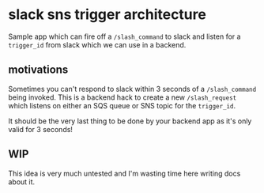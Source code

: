 # slack sns trigger architecture

Sample app which can fire off a `/slash_command` to slack and listen for a
`trigger_id` from slack which we can use in a backend.

## motivations

Sometimes you can't respond to slack within 3 seconds of a `/slash_command`
being invoked. This is a backend hack to create a new `/slash_request` which
listens on either an SQS queue or SNS topic for the `trigger_id`.

It should be the very last thing to be done by your backend app as it's only
valid for 3 seconds!

## WIP

This idea is very much untested and I'm wasting time here writing docs about
it.
